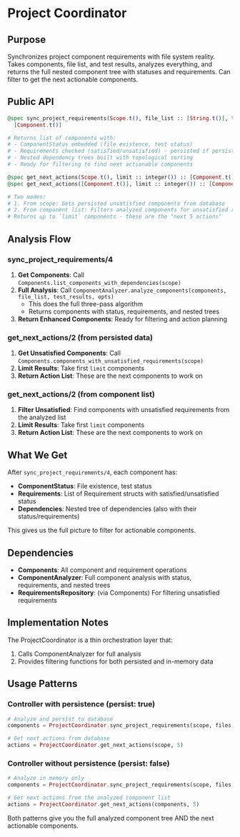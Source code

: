 # Project Coordinator

## Purpose
Synchronizes project component requirements with file system reality. Takes components, file list, and test results, analyzes everything, and returns the full nested component tree with statuses and requirements. Can filter to get the next actionable components.

## Public API

```elixir
@spec sync_project_requirements(Scope.t(), file_list :: [String.t()], test_results :: [TestResult.t()], opts :: keyword()) :: 
  [Component.t()]

# Returns list of components with:
# - ComponentStatus embedded (file existence, test status)
# - Requirements checked (satisfied/unsatisfied) - persisted if persist: true
# - Nested dependency trees built with topological sorting
# - Ready for filtering to find next actionable components

@spec get_next_actions(Scope.t(), limit :: integer()) :: [Component.t()]
@spec get_next_actions([Component.t()], limit :: integer()) :: [Component.t()]

# Two modes:
# 1. From scope: Gets persisted unsatisfied components from database
# 2. From component list: Filters analyzed components for unsatisfied requirements
# Returns up to `limit` components - these are the "next 5 actions"
```

## Analysis Flow

### sync_project_requirements/4
1. **Get Components**: Call `Components.list_components_with_dependencies(scope)`
2. **Full Analysis**: Call `ComponentAnalyzer.analyze_components(components, file_list, test_results, opts)`
   - This does the full three-pass algorithm
   - Returns components with status, requirements, and nested trees
3. **Return Enhanced Components**: Ready for filtering and action planning

### get_next_actions/2 (from persisted data)
1. **Get Unsatisfied Components**: Call `Components.components_with_unsatisfied_requirements(scope)`
2. **Limit Results**: Take first `limit` components 
3. **Return Action List**: These are the next components to work on

### get_next_actions/2 (from component list)
1. **Filter Unsatisfied**: Find components with unsatisfied requirements from the analyzed list
2. **Limit Results**: Take first `limit` components
3. **Return Action List**: These are the next components to work on

## What We Get

After `sync_project_requirements/4`, each component has:
- **ComponentStatus**: File existence, test status 
- **Requirements**: List of Requirement structs with satisfied/unsatisfied status
- **Dependencies**: Nested tree of dependencies (also with their status/requirements)

This gives us the full picture to filter for actionable components.

## Dependencies

- **Components**: All component and requirement operations
- **ComponentAnalyzer**: Full component analysis with status, requirements, and nested trees
- **RequirementsRepository**: (via Components) For filtering unsatisfied requirements

## Implementation Notes

The ProjectCoordinator is a thin orchestration layer that:
1. Calls ComponentAnalyzer for full analysis
2. Provides filtering functions for both persisted and in-memory data

## Usage Patterns

### Controller with persistence (persist: true)
```elixir
# Analyze and persist to database
components = ProjectCoordinator.sync_project_requirements(scope, files, tests, persist: true)

# Get next actions from database
actions = ProjectCoordinator.get_next_actions(scope, 5)
```

### Controller without persistence (persist: false)
```elixir
# Analyze in memory only
components = ProjectCoordinator.sync_project_requirements(scope, files, tests, persist: false)

# Get next actions from the analyzed component list
actions = ProjectCoordinator.get_next_actions(components, 5)
```

Both patterns give you the full analyzed component tree AND the next actionable components.